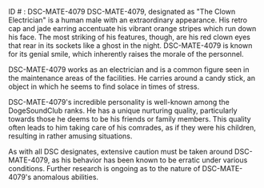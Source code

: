 ID # : DSC-MATE-4079
DSC-MATE-4079, designated as "The Clown Electrician" is a human male with an extraordinary appearance. His retro cap and jade earring accentuate his vibrant orange stripes which run down his face. The most striking of his features, though, are his red clown eyes that rear in its sockets like a ghost in the night. DSC-MATE-4079 is known for its genial smile, which inherently raises the morale of the personnel. 

DSC-MATE-4079 works as an electrician and is a common figure seen in the maintenance areas of the facilities. He carries around a candy stick, an object in which he seems to find solace in times of stress.

DSC-MATE-4079's incredible personality is well-known among the DogeSoundClub ranks. He has a unique nurturing quality, particularly towards those he deems to be his friends or family members. This quality often leads to him taking care of his comrades, as if they were his children, resulting in rather amusing situations.

As with all DSC designates, extensive caution must be taken around DSC-MATE-4079, as his behavior has been known to be erratic under various conditions. Further research is ongoing as to the nature of DSC-MATE-4079's anomalous abilities.